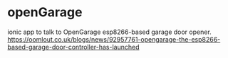 # openGarage
ionic app to talk to OpenGarage esp8266-based garage door opener.  https://oomlout.co.uk/blogs/news/92957761-opengarage-the-esp8266-based-garage-door-controller-has-launched

